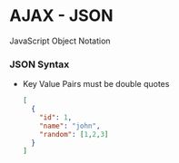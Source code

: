 # AJAX - JSON

JavaScript Object Notation

### JSON Syntax

- Key Value Pairs must be double quotes
  
  ```json
  [
    {
      "id": 1,
      "name": "john",
      "random": [1,2,3]
    }
  ]
  ```
